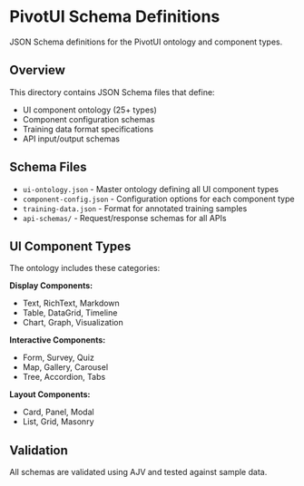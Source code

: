 # PivotUI Schema Definitions

JSON Schema definitions for the PivotUI ontology and component types.

## Overview

This directory contains JSON Schema files that define:

- UI component ontology (25+ types)
- Component configuration schemas
- Training data format specifications
- API input/output schemas

## Schema Files

- `ui-ontology.json` - Master ontology defining all UI component types
- `component-config.json` - Configuration options for each component type
- `training-data.json` - Format for annotated training samples
- `api-schemas/` - Request/response schemas for all APIs

## UI Component Types

The ontology includes these categories:

**Display Components:**
- Text, RichText, Markdown
- Table, DataGrid, Timeline
- Chart, Graph, Visualization

**Interactive Components:**  
- Form, Survey, Quiz
- Map, Gallery, Carousel
- Tree, Accordion, Tabs

**Layout Components:**
- Card, Panel, Modal
- List, Grid, Masonry

## Validation

All schemas are validated using AJV and tested against sample data.